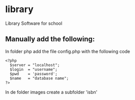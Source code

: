 # library
Library Software for school

## Manually add the following:
In folder php add the file config.php with the following code
```
<?php
  $server = "localhost";
  $login  = "username";
  $pwd    = 'password';
  $name   = "database name";
?>
```
In de folder images create a subfolder 'isbn'
